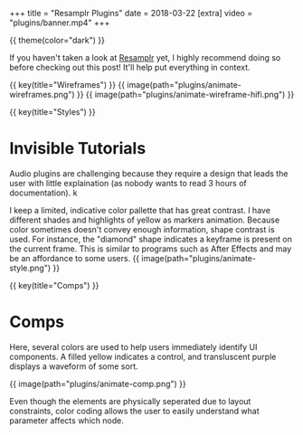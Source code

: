 +++
title = "Resamplr Plugins"
date = 2018-03-22
[extra]
video = "plugins/banner.mp4"
+++

{{ theme(color="dark") }}

If you haven't taken a look at [Resamplr](/projects/resamplr) yet, I highly recommend doing so before checking out this post!  It'll help put everything in context.

{{ key(title="Wireframes") }}
{{ image(path="plugins/animate-wireframes.png") }}
{{ image(path="plugins/animate-wireframe-hifi.png") }}

{{ key(title="Styles") }}

# Invisible Tutorials

Audio plugins are challenging because they require a design that leads the user with little explaination (as nobody wants to read 3 hours of documentation).  k

I keep a limited, indicative color pallette that has great contrast.  I have different shades and highlights of yellow as markers animation.  Because color sometimes doesn't convey enough information, shape contrast is used.  For instance, the "diamond" shape indicates a keyframe is present on the current frame.  This is similar to programs such as After Effects and may be an affordance to some users.
{{ image(path="plugins/animate-style.png") }}

{{ key(title="Comps") }}

# Comps

Here, several colors are used to help users immediately identify UI components.  A filled yellow indicates a control, and transluscent purple displays a waveform of some sort.

{{ image(path="plugins/animate-comp.png") }}

Even though the elements are physically seperated due to layout constraints, color coding allows the user to easily understand what parameter affects which node.
